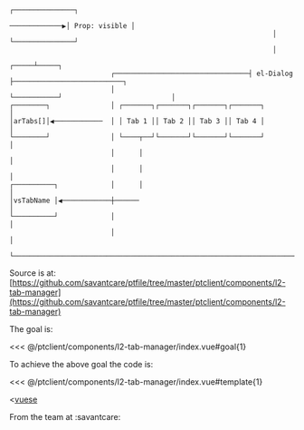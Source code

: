 ```asciidoc                                                               
                                                                               ┌───────────────┐
                                                                 ─────────────▶│ Prop: visible │
                                                                 │             └───────────────┘
                                                                 │
                                                           ┌─────┴─────┐
                         ┌─────────────────────────────────┤ el-Dialog ├───────────────────────────┐
                         │                                 └───────────┘                           │
┌────────┐               │ ┌───────┐┌───────┐┌───────┐┌───────┐                                    │
│arTabs[]│◀────────────  │ │ Tab 1 ││ Tab 2 ││ Tab 3 ││ Tab 4 │                                    │
└────────┘               │ └────┬──┘└───────┘└───────┘└───────┘                                    │
                         │      │                                                                  │
                         │      │                                                                  │
┌──────────┐             │      │                                                                  │
│vsTabName │◀────────────┼──────                                                                   │
└──────────┘             │                                                                         │
                         │                                                                         │
                         └─────────────────────────────────────────────────────────────────────────┘
```

Source is at: [https://github.com/savantcare/ptfile/tree/master/ptclient/components/l2-tab-manager](https://github.com/savantcare/ptfile/tree/master/ptclient/components/l2-tab-manager)

The goal is:

<<< @/ptclient/components/l2-tab-manager/index.vue#goal{1}

To achieve the above goal the code is:

<<< @/ptclient/components/l2-tab-manager/index.vue#template{1}

<[vuese](@/ptclient/components/l2-tab-manager/index.vue)

From the team at :savantcare:
